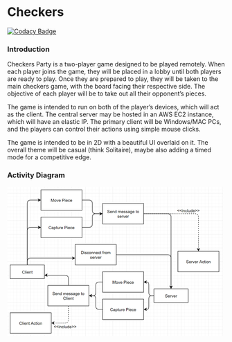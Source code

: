 # Checkers
[![Codacy Badge](https://app.codacy.com/project/badge/Grade/bcbf08c9d6af40b195ffc3e36938b66d)](https://www.codacy.com?utm_source=github.com&amp;utm_medium=referral&amp;utm_content=ahnafnafee/Checkers&amp;utm_campaign=Badge_Grade)

### Introduction

Checkers Party is a two-player game designed to be played remotely. When each player joins the game, they will be placed in a lobby until both players are ready to play. Once they are prepared to play, they will be taken to the main checkers game, with the board facing their respective side. The objective of each player will be to take out all their opponent’s pieces. 

The game is intended to run on both of the player’s devices, which will act as the client. The central server may be hosted in an AWS EC2 instance, which will have an elastic IP. The primary client will be Windows/MAC PCs, and the players can control their actions using simple mouse clicks. 

The game is intended to be in 2D with a beautiful UI overlaid on it. The overall theme will be casual (think Solitaire), maybe also adding a timed mode for a competitive edge. 

### Activity Diagram

![](https://raw.githubusercontent.com/ahnafnafee/Checkers/main/Miscellaneous/activityDiagram.png?token=ALQ7K4UCKASJRVTU5IUSVXC7UB75A)
